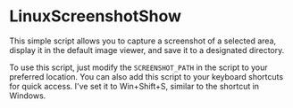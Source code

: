 # LinuxScreenshotShow
This simple script allows you to capture a screenshot of a selected area, display it in the default image viewer, and save it to a designated directory. 

To use this script, just modify the `SCREENSHOT_PATH` in the script to your preferred location. You can also add this script to your keyboard shortcuts for quick access. I've set it to Win+Shift+S, similar to the shortcut in Windows.

